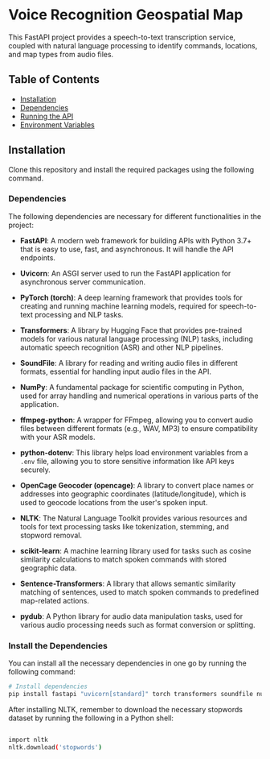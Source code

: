 # Voice Recognition Geospatial Map

This FastAPI project provides a speech-to-text transcription service, coupled with natural language processing to identify commands, locations, and map types from audio files.

## Table of Contents
- [Installation](#installation)
- [Dependencies](#dependencies)
- [Running the API](#running-the-api)
- [Environment Variables](#environment-variables)

## Installation

Clone this repository and install the required packages using the following command.

### Dependencies

The following dependencies are necessary for different functionalities in the project:

- **FastAPI**: A modern web framework for building APIs with Python 3.7+ that is easy to use, fast, and asynchronous. It will handle the API endpoints.
  
- **Uvicorn**: An ASGI server used to run the FastAPI application for asynchronous server communication.

- **PyTorch (torch)**: A deep learning framework that provides tools for creating and running machine learning models, required for speech-to-text processing and NLP tasks.

- **Transformers**: A library by Hugging Face that provides pre-trained models for various natural language processing (NLP) tasks, including automatic speech recognition (ASR) and other NLP pipelines.

- **SoundFile**: A library for reading and writing audio files in different formats, essential for handling input audio files in the API.

- **NumPy**: A fundamental package for scientific computing in Python, used for array handling and numerical operations in various parts of the application.

- **ffmpeg-python**: A wrapper for FFmpeg, allowing you to convert audio files between different formats (e.g., WAV, MP3) to ensure compatibility with your ASR models.

- **python-dotenv**: This library helps load environment variables from a `.env` file, allowing you to store sensitive information like API keys securely.

- **OpenCage Geocoder (opencage)**: A library to convert place names or addresses into geographic coordinates (latitude/longitude), which is used to geocode locations from the user's spoken input.

- **NLTK**: The Natural Language Toolkit provides various resources and tools for text processing tasks like tokenization, stemming, and stopword removal.

- **scikit-learn**: A machine learning library used for tasks such as cosine similarity calculations to match spoken commands with stored geographic data.

- **Sentence-Transformers**: A library that allows semantic similarity matching of sentences, used to match spoken commands to predefined map-related actions.

- **pydub**: A Python library for audio data manipulation tasks, used for various audio processing needs such as format conversion or splitting.

### Install the Dependencies

You can install all the necessary dependencies in one go by running the following command:

```bash
# Install dependencies
pip install fastapi "uvicorn[standard]" torch transformers soundfile numpy ffmpeg-python python-dotenv opencage nltk scikit-learn sentence-transformers pydub
```
After installing NLTK, remember to download the necessary stopwords dataset by running the following in a Python shell:

```bash

import nltk
nltk.download('stopwords')
```
